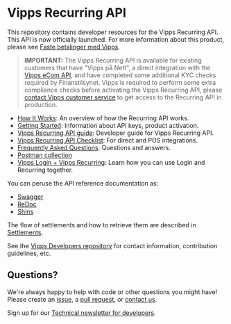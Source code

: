 # Vipps Recurring API

This repository contains developer resources for the Vipps Recurring API. This API is now officially launched.
For more information about this product, please see
[Faste betalinger med Vipps](https://www.vipps.no/produkter-og-tjenester/bedrift/faste-betalinger/faste-betalinger/).

> **IMPORTANT:** The Vipps Recurring API is available for existing customers that
> have "Vipps på Nett", a direct integration with the
> [Vipps eCom API](https://github.com/vippsas/vipps-recurring-api),
> and have completed some additional KYC checks required by Finanstilsynet.
> Vipps is required to perform some extra compliance checks before
> activating the Vipps Recurring API, please
> [contact Vipps customer service](https://www.vipps.no/kontakt-oss/bedrift/vipps/)
> to get access to the Recurring API in production.

* [How It Works](https://github.com/vippsas/vipps-recurring-api/blob/master/vipps-recurring-api-howitworks.md): An overview of how the Recurring API works.
* [Getting Started](https://github.com/vippsas/vipps-developers/blob/master/vipps-getting-started.md): Information about API keys, product activation.
* [Vipps Recurring API guide](vipps-recurring-api.md): Developer guide for Vipps Recurring API.
* [Vipps Recurring API Checklist](vipps-recurring-api-checklist.md): For direct and POS integrations.
* [Frequently Asked Questions](vipps-recurring-api-faq.md): Questions and answers.
* [Postman collection](tools/)
* [Vipps Login + Vipps Recurring](https://github.com/vippsas/vipps-recurring-api/blob/master/vipps-login-recurring-howitworks.md): Learn how you can use Login and Recurring together.

You can peruse the API reference documentation as:
* [Swagger](https://vippsas.github.io/vipps-recurring-api/)
* [ReDoc](https://vippsas.github.io/vipps-recurring-api/redoc.html)
* [Shins](https://vippsas.github.io/vipps-recurring-api/shins/index.html)

The flow of settlements and how to retrieve them are described in
[Settlements](https://github.com/vippsas/vipps-developers/tree/master/settlements).

See the [Vipps Developers repository](https://github.com/vippsas/vipps-developers)
for contact information, contribution guidelines, etc.

## Questions?

We're always happy to help with code or other questions you might have!
Please create an [issue](https://github.com/vippsas/vipps-recurring-api/issues),
a [pull request](https://github.com/vippsas/vipps-recurring-api/pulls),
or [contact us](https://github.com/vippsas/vipps-developers/blob/master/contact.md).

Sign up for our [Technical newsletter for developers](https://github.com/vippsas/vipps-developers/tree/master/newsletters).
